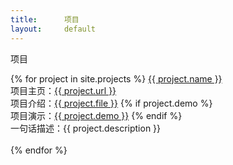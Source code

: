 ```yaml
--- 
title:      项目
layout:     default
---
```


<span class="article-title">项目</span>

<p />
<div class="article-content">
	{% for project in site.projects %}
		<span class="article-content-title"><a href="{{ project.url }}" target="_blank">{{ project.name }}</a></span>
		<br /><span>项目主页：<a href="{{ project.url }}" target="_blank">{{ project.url }}</a></span>
		<br /><span>项目介绍：<a href="{{ project.file }}">{{ project.file }}</a></span>
		{% if project.demo %}
		<br /><span>项目演示：<a href="{{ project.demo }}" target="_blank">{{ project.demo }}</a></span>
		{% endif %}
		<br /><span>一句话描述：{{ project.description }}</span>
		<br />
		<br />
	{% endfor %}
</div>